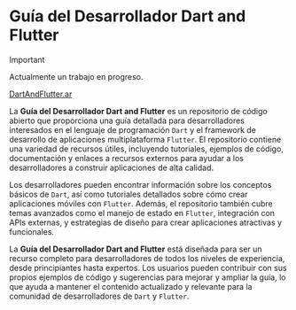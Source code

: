 # Guía del Desarrollador Dart and Flutter

> [!IMPORTANT]
> Actualmente un trabajo en progreso.  

[DartAndFlutter.ar](https://dartandflutter.ar)

La **Guía del Desarrollador Dart and Flutter** es un repositorio de código abierto que proporciona una guía detallada para desarrolladores interesados en el lenguaje de programación `Dart` y el framework de desarrollo de aplicaciones multiplataforma `Flutter`. El repositorio contiene una variedad de recursos útiles, incluyendo tutoriales, ejemplos de código, documentación y enlaces a recursos externos para ayudar a los desarrolladores a construir aplicaciones de alta calidad.

Los desarrolladores pueden encontrar información sobre los conceptos básicos de `Dart`, así como tutoriales detallados sobre cómo crear aplicaciones móviles con `Flutter`. Además, el repositorio también cubre temas avanzados como el manejo de estado en `Flutter`, integración con APIs externas, y estrategias de diseño para crear aplicaciones atractivas y funcionales.

La **Guía del Desarrollador Dart and Flutter** está diseñada para ser un recurso completo para desarrolladores de todos los niveles de experiencia, desde principiantes hasta expertos. Los usuarios pueden contribuir con sus propios ejemplos de código y sugerencias para mejorar y ampliar la guía, lo que ayuda a mantener el contenido actualizado y relevante para la comunidad de desarrolladores de `Dart` y `Flutter`.

<!-- ## how to Run Locally

1. Clone this Repo

2. Install Mkdocs-Material

    Run 'pip install -e mkdocs-material'

3. Install Dependencies

    Generally 'pip install mkdocs-minify-plugin' -->
